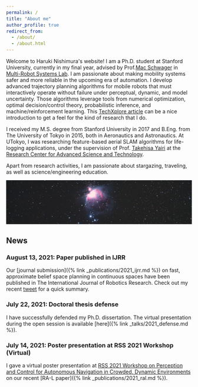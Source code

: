```yaml
---
permalink: /
title: "About me"
author_profile: true
redirect_from: 
  - /about/
  - /about.html
---
```


Welcome to Haruki Nishimura's website! I am a Ph.D. student at Stanford University, currently in my final year, 
advised by Prof.[Mac Schwager](https://web.stanford.edu/~schwager/) in 
[Multi-Robot Systems Lab](https://msl.stanford.edu/).
I am passionate about making mobility systems safer and more reliable in the upcoming era of automation.
I develop advanced trajectory planning algorithms for mobile robots that must interactively operate without
failure under perceptual, dynamic, and model uncertainty. Those algorithms leverage tools from numerical optimization, 
optimal decision/control theory, probabilistic inference, and machine/reinforcement learning. 
This [TechXplore article](https://techxplore.com/news/2020-10-framework-safety-robots-crowded-environments.html) can be
a nice introduction to get a feel for the kind of research that I do.

I received my M.S. degree from Stanford University in 2017 and B.Eng. from The University of Tokyo in 2015, both in 
Aeronautics and Astronautics. At UTokyo, I was researching feature-based aerial SLAM algorithms for life-logging 
applications, under the supervision of Prof. [Takehisa Yairi](https://www.rcast.u-tokyo.ac.jp/en/research/people/staff-yairi_takehisa.html)
at the [Research Center for Advanced Science and Technology](https://www.rcast.u-tokyo.ac.jp/en/).

Apart from research activities, I am passionate about stargazing, traveling, as well as science/engineering education.

![M42 Nebula](/images/stars_2.jpg)

## News
### August 13, 2021: Paper published in IJRR
Our [journal submission]({% link _publications/2021_ijrr.md %}) on fast, approximate belief space planning in continuous
spaces have been published in The International Journal of Robotics Research. Check out my recent 
[tweet](https://twitter.com/imp_aa/status/1435480980760846341) for a quick summary.

### July 22, 2021: Doctoral thesis defense
I have successfully defended my Ph.D. dissertation. The virtual presentation during the open session is available 
[here]({% link _talks/2021_defense.md %}).

### July 14, 2021: Poster presentation at RSS 2021 Workshop (Virtual)
I gave a virtual poster presentation at [RSS 2021 Workshop on Perception and Control for Autonomous Navigation in 
Crowded, Dynamic Environments](https://negarmehr.github.io/RSS2021Workshop/) on our recent [RA-L paper]({% link _publications/2021_ral.md %}).

